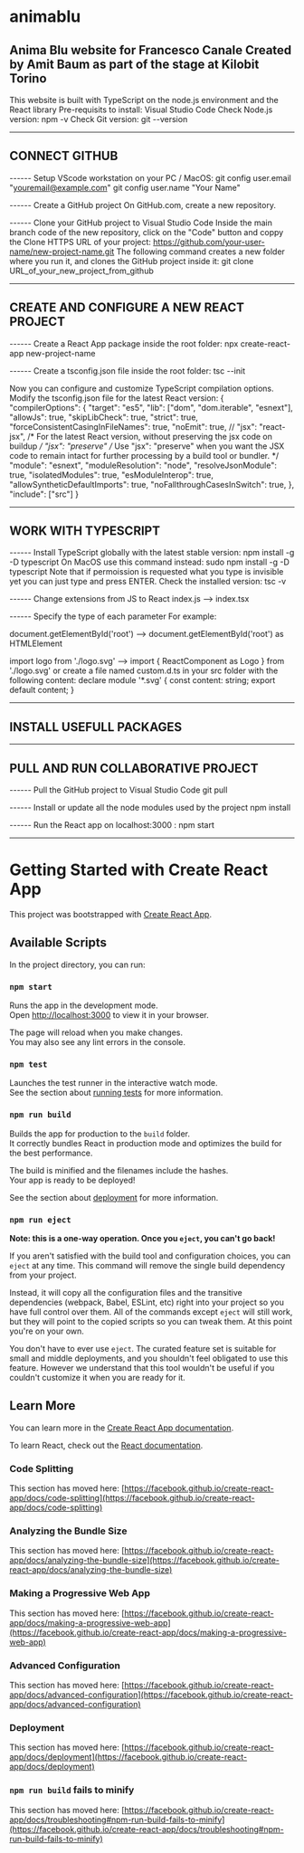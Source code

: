 # animablu
Anima Blu website for Francesco Canale
Created by Amit Baum as part of the stage at Kilobit Torino
------------------------------------------

This website is built with TypeScript on the node.js environment and the React library
Pre-requisits to install:
Visual Studio Code
Check Node.js version:
npm -v
Check Git version:
git --version

------------------------------------------
CONNECT GITHUB
------------------------------------------

------ Setup VScode workstation on your PC / MacOS:
git config user.email "youremail@example.com"
git config user.name "Your Name"

------ Create a GitHub project
On GitHub.com, create a new repository.

------ Clone your GitHub project to Visual Studio Code
Inside the main branch code of the new repository, click on the "Code" button and coppy the Clone HTTPS URL of your project:
https://github.com/your-user-name/new-project-name.git
The following command creates a new folder where you run it, and clones the GitHub project inside it:
git clone URL_of_your_new_project_from_github


------------------------------------------
CREATE AND CONFIGURE A NEW REACT PROJECT
------------------------------------------
------ Create a React App package inside the root folder:
npx create-react-app new-project-name

------ Create a tsconfig.json file inside the root folder:
tsc --init

Now you can configure and customize TypeScript compilation options.
Modify the tsconfig.json file for the latest React version:
{
  "compilerOptions": {
    "target": "es5",
    "lib": ["dom", "dom.iterable", "esnext"],
    "allowJs": true,
    "skipLibCheck": true,
    "strict": true,
    "forceConsistentCasingInFileNames": true,
    "noEmit": true,
    // "jsx": "react-jsx", /* For the latest React version, without preserving the jsx code on buildup */
    "jsx": "preserve" /* Use "jsx": "preserve" when you want the JSX code to remain intact for further processing by a build tool or bundler. */
    "module": "esnext",
    "moduleResolution": "node",
    "resolveJsonModule": true,
    "isolatedModules": true,
    "esModuleInterop": true,
    "allowSyntheticDefaultImports": true,
    "noFallthroughCasesInSwitch": true,
  },
  "include": ["src"]
}

------------------------------------------
WORK WITH TYPESCRIPT
------------------------------------------
------ Install TypeScript globally with the latest stable version:
npm install -g -D typescript
On MacOS use this command instead:
sudo npm install -g -D typescript
Note that if permoission is requested what you type is invisible yet you can just type and press ENTER.
Check the installed version:
tsc -v

------ Change extensions from JS to React
index.js --> index.tsx

------ Specify the type of each parameter
For example:

document.getElementById('root') --> document.getElementById('root') as HTMLElement

import logo from './logo.svg' --> import { ReactComponent as Logo } from './logo.svg'
  or create a file named custom.d.ts in your src folder with the following content:
    declare module '*.svg' {
      const content: string;
      export default content;
    }



------------------------------------------
INSTALL USEFULL PACKAGES
------------------------------------------


------------------------------------------
PULL AND RUN COLLABORATIVE PROJECT
------------------------------------------
------ Pull the GitHub project to Visual Studio Code
git pull

------ Install or update all the node modules used by the project
npm install

------ Run the React app on localhost:3000 :
npm start

------------------------------------------

# Getting Started with Create React App

This project was bootstrapped with [Create React App](https://github.com/facebook/create-react-app).

## Available Scripts

In the project directory, you can run:

### `npm start`

Runs the app in the development mode.\
Open [http://localhost:3000](http://localhost:3000) to view it in your browser.

The page will reload when you make changes.\
You may also see any lint errors in the console.

### `npm test`

Launches the test runner in the interactive watch mode.\
See the section about [running tests](https://facebook.github.io/create-react-app/docs/running-tests) for more information.

### `npm run build`

Builds the app for production to the `build` folder.\
It correctly bundles React in production mode and optimizes the build for the best performance.

The build is minified and the filenames include the hashes.\
Your app is ready to be deployed!

See the section about [deployment](https://facebook.github.io/create-react-app/docs/deployment) for more information.

### `npm run eject`

**Note: this is a one-way operation. Once you `eject`, you can't go back!**

If you aren't satisfied with the build tool and configuration choices, you can `eject` at any time. This command will remove the single build dependency from your project.

Instead, it will copy all the configuration files and the transitive dependencies (webpack, Babel, ESLint, etc) right into your project so you have full control over them. All of the commands except `eject` will still work, but they will point to the copied scripts so you can tweak them. At this point you're on your own.

You don't have to ever use `eject`. The curated feature set is suitable for small and middle deployments, and you shouldn't feel obligated to use this feature. However we understand that this tool wouldn't be useful if you couldn't customize it when you are ready for it.

## Learn More

You can learn more in the [Create React App documentation](https://facebook.github.io/create-react-app/docs/getting-started).

To learn React, check out the [React documentation](https://reactjs.org/).

### Code Splitting

This section has moved here: [https://facebook.github.io/create-react-app/docs/code-splitting](https://facebook.github.io/create-react-app/docs/code-splitting)

### Analyzing the Bundle Size

This section has moved here: [https://facebook.github.io/create-react-app/docs/analyzing-the-bundle-size](https://facebook.github.io/create-react-app/docs/analyzing-the-bundle-size)

### Making a Progressive Web App

This section has moved here: [https://facebook.github.io/create-react-app/docs/making-a-progressive-web-app](https://facebook.github.io/create-react-app/docs/making-a-progressive-web-app)

### Advanced Configuration

This section has moved here: [https://facebook.github.io/create-react-app/docs/advanced-configuration](https://facebook.github.io/create-react-app/docs/advanced-configuration)

### Deployment

This section has moved here: [https://facebook.github.io/create-react-app/docs/deployment](https://facebook.github.io/create-react-app/docs/deployment)

### `npm run build` fails to minify

This section has moved here: [https://facebook.github.io/create-react-app/docs/troubleshooting#npm-run-build-fails-to-minify](https://facebook.github.io/create-react-app/docs/troubleshooting#npm-run-build-fails-to-minify)

